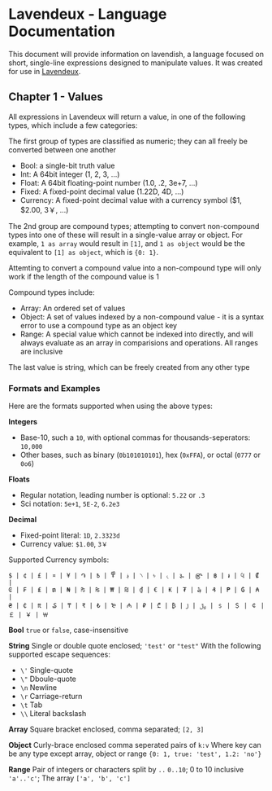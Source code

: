 # Lavendeux - Language Documentation

This document will provide information on lavendish, a language focused on short, single-line expressions designed to manipulate values.
It was created for use in [Lavendeux](https://rscarson.github.io/lavendeux/).

## Chapter 1 - Values

All expressions in Lavendeux will return a value, in one of the following types, which include a few categories:

The first group of types are classified as numeric; they can all freely be converted between one another
- Bool: a single-bit truth value
- Int: A 64bit integer (1, 2, 3, ...)
- Float: A 64bit floating-point number (1.0, .2, 3e+7, ...)
- Fixed: A fixed-point decimal value (1.22D, 4D, ...)
- Currency: A fixed-point decimal value with a currency symbol ($1, $2.00, 3￥, ...)

The 2nd group are compound types; attempting to convert non-compound types into one of these will result in a single-value array or object.
For example, `1 as array` would result in `[1]`, and `1 as object` would be the equivalent to `[1] as object`, which is `{0: 1}`.

Attemting to convert a compound value into a non-compound type will only work if the length of the compound value is 1

Compound types include:
- Array: An ordered set of values
- Object: A set of values indexed by a non-compound value - it is a syntax error to use a compound type as an object key
- Range: A special value which cannot be indexed into directly, and will always evaluate as an array in comparisions and operations. All ranges are inclusive

The last value is string, which can be freely created from any other type

### Formats and Examples

Here are the formats supported when using the above types:

**Integers**
- Base-10, such a `10`, with optional commas for thousands-seperators: `10,000`
- Other bases, such as binary (`0b101010101`), hex (`0xFFA`), or octal (`0777` or `0o6`)

**Floats**
- Regular notation, leading number is optional: `5.22` or `.3`
- Sci notation: `5e+1`, `5E-2`, `6.2e3`

**Decimal**
- Fixed-point literal: `1D`, `2.3323d`
- Currency value: `$1.00`, `3￥`

Supported Currency symbols:
```
$ | ¢ | £ | ¤ | ¥ | ֏ | ؋ | ߾ | ߿ | ৲ | ৳ | ৻ | ૱ | ௹ | ฿ | ៛ | ₠ | ₡ |
₢ | ₣ | ₤ | ₥ | ₦ | ₧ | ₨ | ₩ | ₪ | ₫ | € | ₭ | ₮ | ₯ | ₰ | ₱ | ₲ | ₳ |
₴ | ₵ | ₶ | ₷ | ₸ | ₹ | ₺ | ₻ | ₼ | ₽ | ₾ | ₿ | ꠸ | ﷼ | ﹩ | ＄ | ￠ |
￡ | ￥ | ￦
```

**Bool**
`true` or `false`, case-insensitive

**String**
Single or double quote enclosed; `'test'` or `"test"`
With the following supported escape sequences:
- `\'` Single-quote
- `\"` Dboule-quote
- `\n` Newline
- `\r` Carriage-return
- `\t` Tab
- `\\` Literal backslash

**Array**
Square bracket enclosed, comma separated; `[2, 3]`

**Object**
Curly-brace enclosed comma seperated pairs of `k:v`
Where key can be any type except array, object or range
`{0: 1, true: 'test', 1.2: 'no'}`

**Range**
Pair of integers or characters split by `..`
`0..10`; 0 to 10 inclusive
`'a'..'c'`; The array `['a', 'b', 'c']`